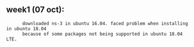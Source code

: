 ## week1 (07 oct):
          downloaded ns-3 in ubuntu 16.04. faced problem when installing in ubuntu 18.04 
          because of some packages not being supported in ubuntu 18.04 LTE. 
